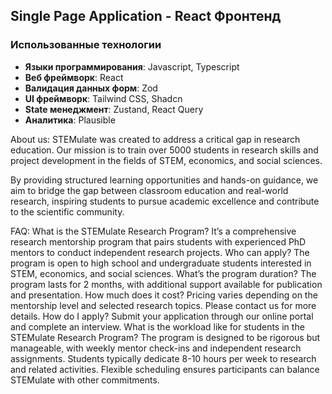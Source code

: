 
## Single Page Application - React Фронтенд

### Использованные технологии

- **Языки программирования**: Javascript, Typescript
- **Веб фреймворк**: React
- **Валидация данных форм**: Zod
- **UI фреймворк**: Tailwind CSS, Shadcn
- **State менеджмент**: Zustand, React Query
- **Аналитика**: Plausible

About us: STEMulate was created to address a critical gap in research education. Our mission is to train over 5000 students in research skills and project development in the fields of STEM, economics, and social sciences.

By providing structured learning opportunities and hands-on guidance, we aim to bridge the gap between classroom education and real-world research, inspiring students to pursue academic excellence and contribute to the scientific community.

FAQ: What is the STEMulate Research Program?
It’s a comprehensive research mentorship program that pairs students with experienced PhD mentors to conduct independent research projects.
Who can apply?
The program is open to high school and undergraduate students interested in STEM, economics, and social sciences.
What’s the program duration?
The program lasts for 2 months, with additional support available for publication and presentation.
How much does it cost?
Pricing varies depending on the mentorship level and selected research topics. Please contact us for more details.
How do I apply?
Submit your application through our online portal and complete an interview.
What is the workload like for students in the STEMulate Research Program?
The program is designed to be rigorous but manageable, with weekly mentor check-ins and independent research assignments. Students typically dedicate 8-10 hours per week to research and related activities. Flexible scheduling ensures participants can balance STEMulate with other commitments.
